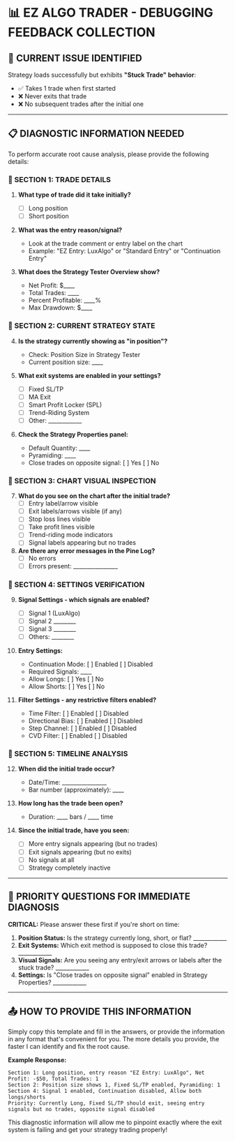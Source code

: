 # 📊 EZ ALGO TRADER - DEBUGGING FEEDBACK COLLECTION

## 🚨 **CURRENT ISSUE IDENTIFIED**
Strategy loads successfully but exhibits **"Stuck Trade" behavior**:
- ✅ Takes 1 trade when first started  
- ❌ Never exits that trade
- ❌ No subsequent trades after the initial one

---

## 📋 **DIAGNOSTIC INFORMATION NEEDED**

To perform accurate root cause analysis, please provide the following details:

### **🎯 SECTION 1: TRADE DETAILS**
1. **What type of trade did it take initially?**
   - [ ] Long position
   - [ ] Short position

2. **What was the entry reason/signal?**
   - Look at the trade comment or entry label on the chart
   - Example: "EZ Entry: LuxAlgo" or "Standard Entry" or "Continuation Entry"

3. **What does the Strategy Tester Overview show?**
   - Net Profit: $____
   - Total Trades: ____
   - Percent Profitable: ____%
   - Max Drawdown: $____

### **🎯 SECTION 2: CURRENT STRATEGY STATE**
4. **Is the strategy currently showing as "in position"?**
   - Check: Position Size in Strategy Tester
   - Current position size: ____

5. **What exit systems are enabled in your settings?**
   - [ ] Fixed SL/TP
   - [ ] MA Exit  
   - [ ] Smart Profit Locker (SPL)
   - [ ] Trend-Riding System
   - [ ] Other: ____________

6. **Check the Strategy Properties panel:**
   - Default Quantity: ____
   - Pyramiding: ____
   - Close trades on opposite signal: [ ] Yes [ ] No

### **🎯 SECTION 3: CHART VISUAL INSPECTION**
7. **What do you see on the chart after the initial trade?**
   - [ ] Entry label/arrow visible
   - [ ] Exit labels/arrows visible (if any)
   - [ ] Stop loss lines visible
   - [ ] Take profit lines visible
   - [ ] Trend-riding mode indicators
   - [ ] Signal labels appearing but no trades

8. **Are there any error messages in the Pine Log?**
   - [ ] No errors
   - [ ] Errors present: ________________

### **🎯 SECTION 4: SETTINGS VERIFICATION**
9. **Signal Settings - which signals are enabled?**
   - [ ] Signal 1 (LuxAlgo) 
   - [ ] Signal 2 ________
   - [ ] Signal 3 ________
   - [ ] Others: ________

10. **Entry Settings:**
    - Continuation Mode: [ ] Enabled [ ] Disabled
    - Required Signals: ____
    - Allow Longs: [ ] Yes [ ] No
    - Allow Shorts: [ ] Yes [ ] No

11. **Filter Settings - any restrictive filters enabled?**
    - Time Filter: [ ] Enabled [ ] Disabled
    - Directional Bias: [ ] Enabled [ ] Disabled  
    - Step Channel: [ ] Enabled [ ] Disabled
    - CVD Filter: [ ] Enabled [ ] Disabled

### **🎯 SECTION 5: TIMELINE ANALYSIS**
12. **When did the initial trade occur?**
    - Date/Time: ________________
    - Bar number (approximately): ____

13. **How long has the trade been open?**
    - Duration: ____ bars / ____ time

14. **Since the initial trade, have you seen:**
    - [ ] More entry signals appearing (but no trades)
    - [ ] Exit signals appearing (but no exits)
    - [ ] No signals at all
    - [ ] Strategy completely inactive

---

## 🎯 **PRIORITY QUESTIONS FOR IMMEDIATE DIAGNOSIS**

**CRITICAL:** Please answer these first if you're short on time:

1. **Position Status:** Is the strategy currently long, short, or flat? ____________
2. **Exit Systems:** Which exit method is supposed to close this trade? ____________  
3. **Visual Signals:** Are you seeing any entry/exit arrows or labels after the stuck trade? ____________
4. **Settings:** Is "Close trades on opposite signal" enabled in Strategy Properties? ____________

---

## 📤 **HOW TO PROVIDE THIS INFORMATION**

Simply copy this template and fill in the answers, or provide the information in any format that's convenient for you. The more details you provide, the faster I can identify and fix the root cause.

**Example Response:**
```
Section 1: Long position, entry reason "EZ Entry: LuxAlgo", Net Profit: -$50, Total Trades: 1
Section 2: Position size shows 1, Fixed SL/TP enabled, Pyramiding: 1
Section 4: Signal 1 enabled, Continuation disabled, Allow both longs/shorts
Priority: Currently Long, Fixed SL/TP should exit, seeing entry signals but no trades, opposite signal disabled
```

This diagnostic information will allow me to pinpoint exactly where the exit system is failing and get your strategy trading properly!